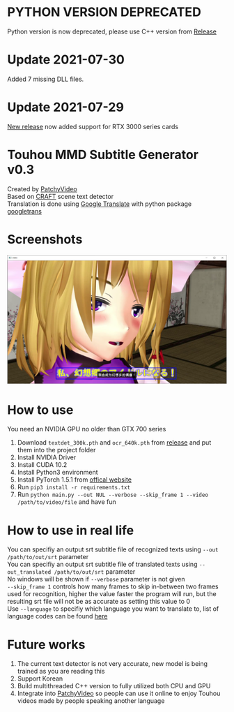 # PYTHON VERSION DEPRECATED
Python version is now deprecated, please use C++ version from [Release](https://github.com/PatchyVideo/MMD-Translator/releases)
# Update 2021-07-30
Added 7 missing DLL files.
# Update 2021-07-29
[New release](https://github.com/PatchyVideo/MMD-Translator/releases/tag/v0.5.2) now added support for RTX 3000 series cards
# Touhou MMD Subtitle Generator v0.3
Created by [PatchyVideo](https://thvideo.tv)\
Based on [CRAFT](https://arxiv.org/pdf/1904.01941.pdf) scene text detector\
Translation is done using [Google Translate](https://translate.google.com/) with python package [googletrans](https://github.com/ssut/py-googletrans)
# Screenshots
![](v0.3-screenshot-1.png)
# How to use
You need an NVIDIA GPU no older than GTX 700 series
1. Download `textdet_300k.pth` and `ocr_640k.pth` from [release](https://github.com/PatchyVideo/MMD-Translator/releases/tag/v0.3) and put them into the project folder
1. Install NVIDIA Driver
1. Install CUDA 10.2
1. Install Python3 environment
1. Install PyTorch 1.5.1 from [offical website](https://pytorch.org/)
1. Run `pip3 install -r requirements.txt`
1. Run `python main.py --out NUL --verbose --skip_frame 1 --video /path/to/video/file` and have fun
# How to use in real life
You can specifiy an output srt subtitle file of recognized texts using `--out /path/to/out/srt` parameter\
You can specifiy an output srt subtitle file of translated texts using `--out_translated /path/to/out/srt` parameter\
No windows will be shown if `--verbose` parameter is not given \
`--skip_frame 1` controls how many frames to skip in-between two frames used for recognition, higher the value faster the program will run, but the resulting srt file will not be as accurate as setting this value to 0 \
Use `--language` to specifiy which language you want to translate to, list of language codes can be found [here](https://py-googletrans.readthedocs.io/en/latest/)
# Future works
1. The current text detector is not very accurate, new model is being trained as you are reading this
1. Support Korean
1. Build multithreaded C++ version to fully utilized both CPU and GPU
1. Integrate into [PatchyVideo](https://thvideo.tv) so people can use it online to enjoy Touhou videos made by people speaking another language
